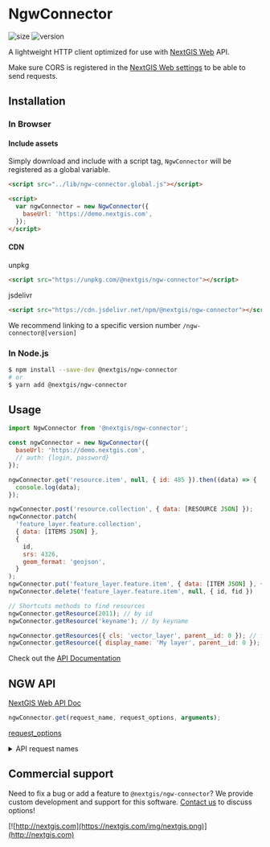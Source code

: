 # NgwConnector

![size](https://img.shields.io/bundlephobia/minzip/@nextgis/ngw-connector) ![version](https://img.shields.io/npm/v/@nextgis/ngw-connector)

A lightweight HTTP client optimized for use with [NextGIS Web](http://docs.nextgis.com/docs_ngweb_dev/doc/developer/toc.html) API.

Make sure CORS is registered in the [NextGIS Web settings](https://docs.nextgis.com/docs_ngcom/source/CORS.html) to be able to send requests.

## Installation

### In Browser

#### Include assets

Simply download and include with a script tag, `NgwConnector` will be registered as a global variable.

```html
<script src="../lib/ngw-connector.global.js"></script>

<script>
  var ngwConnector = new NgwConnector({
    baseUrl: 'https://demo.nextgis.com',
  });
</script>
```

#### CDN

unpkg

```html
<script src="https://unpkg.com/@nextgis/ngw-connector"></script>
```

jsdelivr

```html
<script src="https://cdn.jsdelivr.net/npm/@nextgis/ngw-connector"></script>
```

We recommend linking to a specific version number `/ngw-connector@[version]`

### In Node.js

```bash
$ npm install --save-dev @nextgis/ngw-connector
# or
$ yarn add @nextgis/ngw-connector
```

## Usage

```javascript
import NgwConnector from '@nextgis/ngw-connector';

const ngwConnector = new NgwConnector({
  baseUrl: 'https://demo.nextgis.com',
  // auth: {login, password}
});

ngwConnector.get('resource.item', null, { id: 485 }).then((data) => {
  console.log(data);
});

ngwConnector.post('resource.collection', { data: [RESOURCE JSON] });
ngwConnector.patch(
  'feature_layer.feature.collection',
  { data: [ITEMS JSON] },
  {
    id,
    srs: 4326,
    geom_format: 'geojson',
  }
);
ngwConnector.put('feature_layer.feature.item', { data: [ITEM JSON] }, { id, fid })
ngwConnector.delete('feature_layer.feature.item', null, { id, fid })

// Shortcuts methods to find resources
ngwConnector.getResource(2011); // by id
ngwConnector.getResource('keyname'); // by keyname

ngwConnector.getResources({ cls: 'vector_layer', parent__id: 0 }); // find resources by partial resource params
ngwConnector.getResource({ display_name: 'My layer', parent__id: 0 }); // get first
```

Check out the [API Documentation](https://code-api.nextgis.com/modules/ngw_connector.html)

## NGW API

[NextGIS Web API Doc](http://docs.nextgis.com/docs_ngweb_dev/doc/developer/toc.html)

```javascript
ngwConnector.get(request_name, request_options, arguments);
```

[request_options](https://code-api.nextgis.com/interfaces/ngw_connector.RequestOptions.html)

<details>
  <summary>API request names</summary>

| request name                      | url                                                   | arguments        |
| --------------------------------- | ----------------------------------------------------- | ---------------- |
| auth.current_user                 | /api/component/auth/current_user                      |                  |
| auth.group.collection             | /api/component/auth/group/                            |                  |
| auth.group.create                 | /auth/group/create                                    |                  |
| auth.group.delete                 | /auth/group/{0}/delete                                | id               |
| auth.group.edit                   | /auth/group/{0}/edit                                  | id               |
| auth.group.item                   | /api/component/auth/group/{0}                         | id               |
| auth.login_cookies                | /api/component/auth/login                             |                  |
| auth.logout_cookies               | /api/component/auth/logout                            |                  |
| auth.profile                      | /api/component/auth/profile                           |                  |
| auth.register                     | /api/component/auth/register                          |                  |
| auth.user.collection              | /api/component/auth/user/                             |                  |
| auth.user.create                  | /auth/user/create                                     |                  |
| auth.user.delete                  | /auth/user/{0}/delete                                 | id               |
| auth.user.edit                    | /auth/user/{0}/edit                                   | id               |
| auth.user.item                    | /api/component/auth/user/{0}                          | id               |
| collector.resource.read           | /collector/resource/{0}/read                          | id               |
| collector.resource.users          | /collector/resource/{0}/users                         | id               |
| collector.settings                | /api/component/collector/settings                     |                  |
| collector.settings.users          | /collector/user                                       |                  |
| collector.user                    | /collector/user/{0}                                   | user_id          |
| feature_attachment.collection     | /api/resource/{0}/feature/{1}/attachment/             | id,fid           |
| feature_attachment.download       | /api/resource/{0}/feature/{1}/attachment/{2}/download | id,fid,aid       |
| feature_attachment.image          | /api/resource/{0}/feature/{1}/attachment/{2}/image    | id,fid,aid       |
| feature_attachment.item           | /api/resource/{0}/feature/{1}/attachment/{2}          | id,fid,aid       |
| feature_layer.feature.browse      | /resource/{0}/feature/                                | id               |
| feature_layer.feature.collection  | /api/resource/{0}/feature/                            | id               |
| feature_layer.feature.count       | /api/resource/{0}/feature_count                       | id               |
| feature_layer.feature.item        | /api/resource/{0}/feature/{1}                         | id,fid           |
| feature_layer.feature.item_extent | /api/resource/{0}/feature/{1}/extent                  | id,fid           |
| feature_layer.feature.show        | /resource/{0}/feature/{1}                             | id,feature_id    |
| feature_layer.feature.update      | /resource/{0}/feature/{1}/update                      | id,feature_id    |
| feature_layer.field               | /resource/{0}/field/                                  | id               |
| feature_layer.geojson             | /api/resource/{0}/geojson                             | id               |
| feature_layer.identify            | /api/feature_layer/identify                           |                  |
| feature_layer.mvt                 | /api/component/feature_layer/mvt                      |                  |
| feature_layer.store               | /api/resource/{0}/store/                              | id               |
| feature_layer.store.item          | /resource/{0}/store/{1}                               | id,feature_id    |
| file_upload.collection            | /api/component/file_upload/                           |                  |
| file_upload.item                  | /api/component/file_upload/{0}                        | id               |
| file_upload.upload                | /api/component/file_upload/upload                     |                  |
| formbuilder.formbuilder_form_ngfp | /api/resource/{0}/ngfp                                | id               |
| layer.extent                      | /api/resource/{0}/extent                              | id               |
| postgis.connection.inspect        | /api/resource/{0}/inspect/                            | id               |
| postgis.connection.inspect.table  | /api/resource/{0}/inspect/{1}/                        | id,table_name    |
| pyramid.company_logo              | /api/component/pyramid/company_logo                   |                  |
| pyramid.control_panel             | /control-panel                                        |                  |
| pyramid.control_panel.sysinfo     | /control-panel/sysinfo                                |                  |
| pyramid.cors                      | /api/component/pyramid/cors                           |                  |
| pyramid.custom_css                | /api/component/pyramid/custom_css                     |                  |
| pyramid.estimate_storage          | /api/component/pyramid/estimate_storage               |                  |
| pyramid.healthcheck               | /api/component/pyramid/healthcheck                    |                  |
| pyramid.home_path                 | /api/component/pyramid/home_path                      |                  |
| pyramid.kind_of_data              | /api/component/pyramid/kind_of_data                   |                  |
| pyramid.locdata                   | /api/component/pyramid/locdata/{0}/{1}                | component,locale |
| pyramid.logo                      | /api/component/pyramid/logo                           |                  |
| pyramid.pkg_version               | /api/component/pyramid/pkg_version                    |                  |
| pyramid.route                     | /api/component/pyramid/route                          |                  |
| pyramid.settings                  | /api/component/pyramid/settings                       |                  |
| pyramid.statistics                | /api/component/pyramid/statistics                     |                  |
| pyramid.storage                   | /api/component/pyramid/storage                        |                  |
| pyramid.system_name               | /api/component/pyramid/system_name                    |                  |
| qgis.style_qml                    | /api/resource/{0}/qml                                 | id               |
| render.image                      | /api/component/render/image                           |                  |
| render.legend                     | /api/resource/{0}/legend                              | id               |
| render.tile                       | /api/component/render/tile                            |                  |
| render.tile_cache.seed_status     | /api/resource/{0}/tile_cache/seed_status              | id               |
| resource.collection               | /api/resource/                                        |                  |
| resource.create                   | /resource/{0}/create                                  | id               |
| resource.delete                   | /resource/{0}/delete                                  | id               |
| resource.export                   | /api/resource/{0}/export                              | id               |
| resource.file_download            | /api/resource/{0}/file/{1}                            | id,name          |
| resource.item                     | /api/resource/{0}                                     | id               |
| resource.json                     | /resource/{0}/json                                    | id               |
| resource.permission               | /api/resource/{0}/permission                          | id               |
| resource.permission.explain       | /api/resource/{0}/permission/explain                  | id               |
| resource.preview                  | /api/resource/{0}/preview.png                         | id               |
| resource.quota                    | /api/resource/quota                                   |                  |
| resource.resource_export          | /api/component/resource/resource_export               |                  |
| resource.schema                   | /resource/schema                                      |                  |
| resource.search                   | /api/resource/search/                                 |                  |
| resource.show                     | /resource/{0}                                         | id               |
| resource.tree                     | /resource/{0}/tree                                    | id               |
| resource.update                   | /resource/{0}/update                                  | id               |
| resource.volume                   | /api/resource/{0}/volume                              | id               |
| resource.widget                   | /resource/widget                                      |                  |
| spatial_ref_sys.collection        | /api/component/spatial_ref_sys/                       |                  |
| spatial_ref_sys.convert           | /api/component/spatial_ref_sys/convert                |                  |
| spatial_ref_sys.geom_area         | /api/component/spatial_ref_sys/{0}/geom_area          | id               |
| spatial_ref_sys.geom_length       | /api/component/spatial_ref_sys/{0}/geom_length        | id               |
| spatial_ref_sys.geom_transform    | /api/component/spatial_ref_sys/{0}/geom_transform     | id               |
| spatial_ref_sys.get               | /api/component/spatial_ref_sys/{0}                    | id               |
| srs.create                        | /srs/create                                           |                  |
| srs.delete                        | /srs/{0}/delete                                       | id               |
| srs.edit                          | /srs/{0}/edit                                         | id               |
| tmsclient.connection.layers       | /api/component/tmsclient/{0}/layers/                  | id               |
| tracker.export_to_gpx             | /tracker/gpx                                          |                  |
| tracker.get.stops                 | /tracker/stops                                        |                  |
| tracker.get_amd_static_url        | /tracker/amd/static/url/                              |                  |
| tracker.get_device_types          | /tracker/device_types                                 |                  |
| tracker.get_full_tracks           | /tracker/tracks/full                                  |                  |
| tracker.get_last_activity_tracker | /tracker/activity/last                                |                  |
| tracker.get_short_tracks          | /tracker/tracks/short                                 |                  |
| tracker.get_tracker_last_points   | /tracker/last/points                                  |                  |
| tracker.get_tracker_lines         | /tracker/lines                                        |                  |
| tracker.get_tracker_points        | /tracker/points                                       |                  |
| tracker.get_trackers              | /tracker/trackers/tree                                |                  |
| tracker.receive_packet            | /tracker/{0}/receive                                  | unique_id        |
| tracker.reports                   | /tracker/reports/                                     |                  |
| tracker.reports.build             | /tracker/report/build/                                |                  |
| tracker.settings                  | /api/component/tracker/settings                       |                  |
| vector_layer.dataset              | /api/component/vector_layer/dataset                   |                  |
| webmap.annotation.collection      | /api/resource/{0}/annotation/                         | id               |
| webmap.annotation.item            | /api/resource/{0}/annotation/{1}                      | id,annotation_id |
| webmap.display                    | /resource/{0}/display                                 | id               |
| webmap.display.tiny               | /resource/{0}/display/tiny                            | id               |
| webmap.settings                   | /api/component/webmap/settings                        |                  |
| wfsserver.wfs                     | /api/resource/{0}/wfs                                 | id               |
| wmsserver.wms                     | /api/resource/{0}/wms                                 | id               |

</details>

## Commercial support

Need to fix a bug or add a feature to `@nextgis/ngw-connector`? We provide custom development and support for this software. [Contact us](http://nextgis.com/contact/) to discuss options!

[![http://nextgis.com](https://nextgis.com/img/nextgis.png)](http://nextgis.com)

